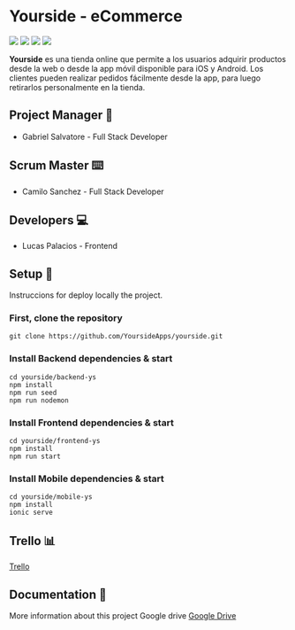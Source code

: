 # Yourside - eCommerce

<img href src="https://img.shields.io/badge/MongoDB-4EA94B?style=for-the-badge&logo=mongodb&logoColor=white"/>
<img href src="https://img.shields.io/badge/Express.js-000000?style=for-the-badge&logo=express&logoColor=white"/>
<img href src="https://img.shields.io/badge/React-20232A?style=for-the-badge&logo=react&logoColor=61DAFB"/>
<img href src="https://img.shields.io/badge/Node.js-43853D?style=for-the-badge&logo=node.js&logoColor=white"/>

**Yourside** es una tienda online que permite a los usuarios adquirir productos desde la web o desde la app móvil disponible para iOS y Android. Los clientes pueden realizar pedidos fácilmente desde la app, para luego retirarlos personalmente en la tienda.

## Project Manager 👔

- Gabriel Salvatore - Full Stack Developer

## Scrum Master ⌨️

- Camilo Sanchez - Full Stack Developer

## Developers 💻

- Lucas Palacios - Frontend

## Setup 🚀

Instruccions for deploy locally the project.

### First, clone the repository

```
git clone https://github.com/YoursideApps/yourside.git

```

### Install Backend dependencies & start

```
cd yourside/backend-ys
npm install
npm run seed
npm run nodemon
```

### Install Frontend dependencies & start

```
cd yourside/frontend-ys
npm install
npm run start
```

### Install Mobile dependencies & start

```
cd yourside/mobile-ys
npm install
ionic serve
```

## Trello 📊

[Trello](https://trello.com/b/gZaibQOl/yourside)

## Documentation 📖

More information about this project Google drive
[Google Drive](https://drive.google.com/drive/folders/1uIMjyDH6MQessj4QcPpJEsoMwpXHzv8I)
